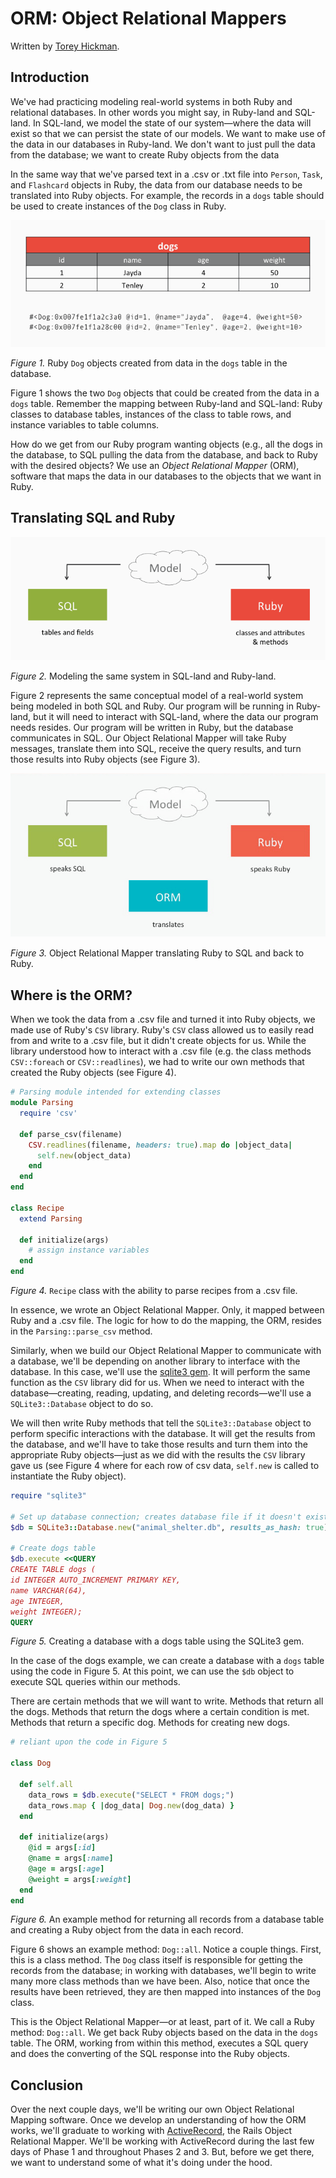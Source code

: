 # ORM: Object Relational Mappers

Written by [Torey Hickman](https://github.com/toreyhickman).
 
## Introduction

We've had practicing modeling real-world systems in both Ruby and relational databases.  In other words you might say, in Ruby-land and SQL-land.  In SQL-land, we model the state of our system—where the data will exist so that we can persist the state of our models.  We want to make use of the data in our databases in Ruby-land.  We don't want to just pull the data from the database; we want to create Ruby objects from the data 

In the same way that we've parsed text in a .csv or .txt file into `Person`, `Task`, and `Flashcard` objects in Ruby, the data from our database needs to be translated into Ruby objects.  For example, the records in a `dogs` table should be used to create instances of the `Dog` class in Ruby.  

![Dogs in Ruby and SQL](dogs.gif)

*Figure 1.* Ruby `Dog` objects created from data in the `dogs` table in the database.

Figure 1 shows the two `Dog` objects that could be created from the data in a `dogs` table.  Remember the mapping between Ruby-land and SQL-land:  Ruby classes to database tables, instances of the class to table rows, and instance variables to table columns.

How do we get from our Ruby program wanting objects (e.g., all the dogs in the database, to SQL pulling the data from the database, and back to Ruby with the desired objects?  We use an *Object Relational Mapper* (ORM), software that maps the data in our databases to the objects that we want in Ruby.

## Translating SQL and Ruby

![Modeling in SQL and Ruby](sql-ruby-model.gif)

*Figure 2.*  Modeling the same system in SQL-land and Ruby-land.

Figure 2 represents the same conceptual model of a real-world system being modeled in both SQL and Ruby.  Our program will be running in Ruby-land, but it will need to interact with SQL-land, where the data our program needs resides.  Our program will be written in Ruby, but the database communicates in SQL.  Our Object Relational Mapper will take Ruby messages, translate them into SQL, receive the query results, and turn those results into Ruby objects (see Figure 3).

![ORM Process](animated-orm.gif)

*Figure 3.*  Object Relational Mapper translating Ruby to SQL and back to Ruby.

## Where is the ORM?

When we took the data from a .csv file and turned it into Ruby objects, we made use of Ruby's `CSV` library.  Ruby's `CSV` class allowed us to easily read from and write to a .csv file, but it didn't create objects for us.  While the library understood how to interact with a .csv file (e.g. the class methods `CSV::foreach` or `CSV::readlines`), we had to write our own methods that created the Ruby objects (see Figure 4).

```ruby
# Parsing module intended for extending classes
module Parsing
  require 'csv'
  
  def parse_csv(filename)
    CSV.readlines(filename, headers: true).map do |object_data|
      self.new(object_data)
    end
  end
end

class Recipe
  extend Parsing
  
  def initialize(args)
    # assign instance variables
  end
end
```

*Figure 4.* `Recipe` class with the ability to parse recipes from a .csv file.

In essence, we wrote an Object Relational Mapper.  Only, it mapped between Ruby and a .csv file.  The logic for how to do the mapping, the ORM, resides in the `Parsing::parse_csv` method.

Similarly, when we build our Object Relational Mapper to communicate with a database, we'll be depending on another library to interface with the database.  In this case, we'll use the [sqlite3 gem](https://rubygems.org/gems/sqlite3).  It will perform the same function as the `CSV` library did for us.  When we need to interact with the database—creating, reading, updating, and deleting records—we'll use a `SQLite3::Database` object to do so.

We will then write Ruby methods that tell the `SQLite3::Database` object to perform specific interactions with the database.  It will get the results from the database, and we'll have to take those results and turn them into the appropriate Ruby objects—just as we did with the results the `CSV` library gave us (see Figure 4 where for each row of csv data, `self.new` is called to instantiate the Ruby object).

```ruby
require "sqlite3"

# Set up database connection; creates database file if it doesn't exist
$db = SQLite3::Database.new("animal_shelter.db", results_as_hash: true)

# Create dogs table
$db.execute <<QUERY
CREATE TABLE dogs (
id INTEGER AUTO_INCREMENT PRIMARY KEY, 
name VARCHAR(64),
age INTEGER,
weight INTEGER);
QUERY
```

*Figure 5.* Creating a database with a dogs table using the SQLite3 gem.

In the case of the dogs example, we can create a database with a `dogs` table using the code in Figure 5.  At this point, we can use the `$db` object to execute SQL queries within our methods.

There are certain methods that we will want to write.  Methods that return all the dogs.  Methods that return the dogs where a certain condition is met.  Methods that return a specific dog.  Methods for creating new dogs.  

```ruby
# reliant upon the code in Figure 5

class Dog

  def self.all
    data_rows = $db.execute("SELECT * FROM dogs;")
    data_rows.map { |dog_data| Dog.new(dog_data) }
  end

  def initialize(args)
    @id = args[:id]
    @name = args[:name]
    @age = args[:age]
    @weight = args[:weight]
  end
end
```

*Figure 6.*  An example method for returning all records from a database table and creating a Ruby object from the data in each record.

Figure 6 shows an example method:  `Dog::all`.  Notice a couple things.  First, this is a class method.  The `Dog` class itself is responsible for getting the records from the database; in working with databases, we'll begin to write many more class methods than we have been.  Also, notice that once the results have been retrieved, they are then mapped into instances of the `Dog` class.  

This is the Object Relational Mapper—or at least, part of it.  We call a Ruby method:  `Dog::all`.  We get back Ruby objects based on the data in the `dogs` table.  The ORM, working from within this method, executes a SQL query and does the converting of the SQL response into the Ruby objects.

## Conclusion

Over the next couple days, we'll be writing our own Object Relational Mapping software.  Once we develop an understanding of how the ORM works, we'll graduate to working with [ActiveRecord](https://rubygems.org/gems/activerecord), the Rails Object Relational Mapper.  We'll be working with ActiveRecord during the last few days of Phase 1 and throughout Phases 2 and 3.  But, before we get there, we want to understand some of what it's doing under the hood.